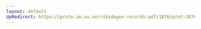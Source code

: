 ```yaml
---
layout: default
UpRedirect: https://pruto.im.uu.se/riksdagen-records-pdf/1876/prot-1876--ak--014/prot-1876--ak--014_013.pdf
---
```

